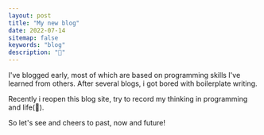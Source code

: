 ```yaml
---
layout: post
title: "My new blog"
date: 2022-07-14
sitemap: false
keywords: "blog"
description: "🚀"
---
```


I've blogged early, most of which are based on programming skills I've learned from others. After several blogs, i got bored with boilerplate writing.

Recently i reopen this blog site, try to record my thinking in programming and life(🐶).

So let's see and cheers to past, now and future!

